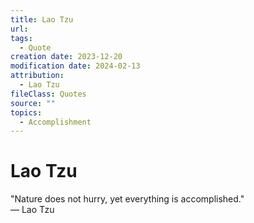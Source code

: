 ```yaml
---
title: Lao Tzu
url: 
tags:
  - Quote
creation date: 2023-12-20
modification date: 2024-02-13
attribution:
  - Lao Tzu
fileClass: Quotes
source: ""
topics:
  - Accomplishment
---
```


# Lao Tzu

"Nature does not hurry, yet everything is accomplished."  
— Lao Tzu
